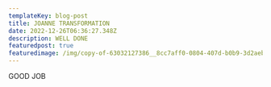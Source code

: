 ```yaml
---
templateKey: blog-post
title: JOANNE TRANSFORMATION
date: 2022-12-26T06:36:27.348Z
description: WELL DONE
featuredpost: true
featuredimage: /img/copy-of-63032127386__8cc7aff0-0804-407d-b0b9-3d2aeb723e1a.jpeg
---
```

G﻿OOD JOB